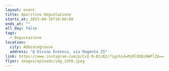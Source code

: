 ```yaml
---
layout: event
title: Aperitivo Degustazione
starts_at: 2023-09-16T18:00:00
ends_at: ""
all_day: false
tags:
  - Degustazione
location:
  city: Abbiategrasso
  address: "@ Divino Enoteca, via Magenta 25"
link: https://www.instagram.com/p/CxI-9-8tcB2/?igshid=MzRlODBiNWFlZA==
flyer: images/uploads/img_1450.jpeg
---
```

